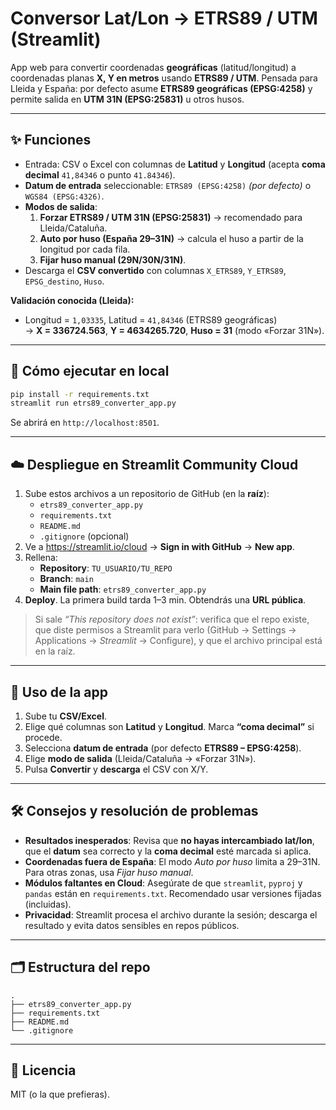 # Conversor Lat/Lon → ETRS89 / UTM (Streamlit)

App web para convertir coordenadas **geográficas** (latitud/longitud) a coordenadas planas **X, Y en metros** usando **ETRS89 / UTM**.
Pensada para Lleida y España: por defecto asume **ETRS89 geográficas (EPSG:4258)** y permite salida en **UTM 31N (EPSG:25831)** u otros husos.

---

## ✨ Funciones
- Entrada: CSV o Excel con columnas de **Latitud** y **Longitud** (acepta **coma decimal** `41,84346` o punto `41.84346`).
- **Datum de entrada** seleccionable: `ETRS89 (EPSG:4258)` *(por defecto)* o `WGS84 (EPSG:4326)`.
- **Modos de salida**:
  1. **Forzar ETRS89 / UTM 31N (EPSG:25831)** → recomendado para Lleida/Cataluña.
  2. **Auto por huso (España 29–31N)** → calcula el huso a partir de la longitud por cada fila.
  3. **Fijar huso manual (29N/30N/31N)**.
- Descarga el **CSV convertido** con columnas `X_ETRS89`, `Y_ETRS89`, `EPSG_destino`, `Huso`.

**Validación conocida (Lleida):**
- Longitud = `1,03335`, Latitud = `41,84346` (ETRS89 geográficas)  
→ **X = 336724.563**, **Y = 4634265.720**, **Huso = 31** (modo «Forzar 31N»).

---

## 🚀 Cómo ejecutar en local

```bash
pip install -r requirements.txt
streamlit run etrs89_converter_app.py
```

Se abrirá en `http://localhost:8501`.

---

## ☁️ Despliegue en Streamlit Community Cloud

1. Sube estos archivos a un repositorio de GitHub (en la **raíz**):
   - `etrs89_converter_app.py`
   - `requirements.txt`
   - `README.md`
   - `.gitignore` (opcional)
2. Ve a https://streamlit.io/cloud → **Sign in with GitHub** → **New app**.
3. Rellena:
   - **Repository**: `TU_USUARIO/TU_REPO`
   - **Branch**: `main`
   - **Main file path**: `etrs89_converter_app.py`
4. **Deploy**. La primera build tarda 1–3 min. Obtendrás una **URL pública**.

> Si sale *“This repository does not exist”*: verifica que el repo existe, que diste permisos a Streamlit para verlo (GitHub → Settings → Applications → *Streamlit* → Configure), y que el archivo principal está en la raíz.

---

## 🧭 Uso de la app
1. Sube tu **CSV/Excel**.
2. Elige qué columnas son **Latitud** y **Longitud**. Marca **“coma decimal”** si procede.
3. Selecciona **datum de entrada** (por defecto **ETRS89 – EPSG:4258**).
4. Elige **modo de salida** (Lleida/Cataluña → «Forzar 31N»).
5. Pulsa **Convertir** y **descarga** el CSV con X/Y.

---

## 🛠️ Consejos y resolución de problemas
- **Resultados inesperados**: Revisa que **no hayas intercambiado lat/lon**, que el **datum** sea correcto y la **coma decimal** esté marcada si aplica.
- **Coordenadas fuera de España**: El modo *Auto por huso* limita a 29–31N. Para otras zonas, usa *Fijar huso manual*.
- **Módulos faltantes en Cloud**: Asegúrate de que `streamlit`, `pyproj` y `pandas` están en `requirements.txt`. Recomendado usar versiones fijadas (incluidas).
- **Privacidad**: Streamlit procesa el archivo durante la sesión; descarga el resultado y evita datos sensibles en repos públicos.

---

## 🗂️ Estructura del repo
```
.
├── etrs89_converter_app.py
├── requirements.txt
├── README.md
└── .gitignore
```

---

## 📄 Licencia
MIT (o la que prefieras).

